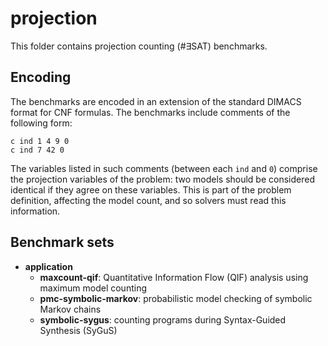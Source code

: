 # projection
This folder contains projection counting (#∃SAT) benchmarks.

## Encoding

The benchmarks are encoded in an extension of the standard DIMACS format for CNF formulas.
The benchmarks include comments of the following form:

    c ind 1 4 9 0
    c ind 7 42 0

The variables listed in such comments (between each `ind` and `0`) comprise the projection variables of the problem: two models should be considered identical if they agree on these variables.
This is part of the problem definition, affecting the model count, and so solvers must read this information.

## Benchmark sets

* __application__
    * __maxcount-qif__: Quantitative Information Flow (QIF) analysis using maximum model counting
    * __pmc-symbolic-markov__: probabilistic model checking of symbolic Markov chains
    * __symbolic-sygus__: counting programs during Syntax-Guided Synthesis (SyGuS)
